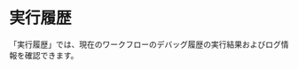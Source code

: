 # 実行履歴

「実行履歴」では、現在のワークフローのデバッグ履歴の実行結果およびログ情報を確認できます。

<figure><img src="../../../.gitbook/assets/output (3) (4).png" alt=""><figcaption></figcaption></figure>